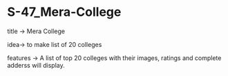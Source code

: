 # S-47_Mera-College
title -> Mera College

idea-> to make list of 20 colleges

features -> A list of top 20 colleges with their images, ratings and complete adderss will display.
